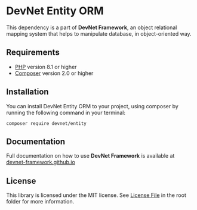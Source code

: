 # DevNet Entity ORM
This dependency is a part of **DevNet Framework**, an object relational mapping system that helps to manipulate database, in object-oriented way.

## Requirements
- [PHP](https://www.php.net/) version 8.1 or higher
- [Composer](https://getcomposer.org/) version 2.0 or higher

## Installation

You can install DevNet Entity ORM to your project, using composer by running the following command in your terminal:
```
composer require devnet/entity
```

## Documentation
Full documentation on how to use **DevNet Framework** is available at [devnet-framework.github.io](https://devnet-framework.github.io)

## License
This library is licensed under the MIT license. See [License File](https://github.com/DevNet-Framework/entity/blob/master/LICENSE) in the root folder for more information.
